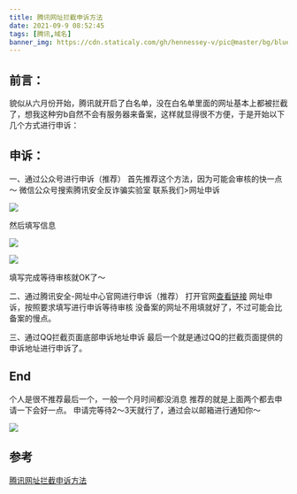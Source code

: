 ```yaml
---
title: 腾讯网址拦截申诉方法
date: 2021-09-9 08:52:45
tags: [腾讯,域名] 
banner_img: https://cdn.staticaly.com/gh/hennessey-v/pic@master/bg/blue-lake-v1.jpg
---
```


## 前言：
貌似从六月份开始，腾讯就开启了白名单，没在白名单里面的网址基本上都被拦截了，想我这种穷b自然不会有服务器来备案，这样就显得很不方便，于是开始以下几个方式进行申诉：

## 申诉：
一、通过公众号进行申诉（推荐）
首先推荐这个方法，因为可能会审核的快一点～
微信公众号搜索腾讯安全反诈骗实验室
联系我们>网址申诉

![](http://image.coolapk.com/feed/2021/0705/08/1112905_36499039_3779_0216@1080x2400.png.m.jpg)

然后填写信息

![](http://image.coolapk.com/feed/2021/0705/08/1112905_fc57b28a_3779_0218@1080x2400.jpeg.m.jpg)

![](http://image.coolapk.com/feed/2021/0705/08/1112905_fdf5d9e8_3779_0219@1080x2400.jpeg.m.jpg)

填写完成等待审核就OK了～

二、通过腾讯安全-网址中心官网进行申诉（推荐）
打开官网[查看链接](https://urlsec.qq.com/complain.html)
网址申诉，按照要求填写进行申诉等待审核
没备案的网址不用填就好了，不过可能会比备案的慢点。

三、通过QQ拦截页面底部申诉地址申诉
最后一个就是通过QQ的拦截页面提供的申诉地址进行申诉了。

## End
个人是很不推荐最后一个，一般一个月时间都没消息
推荐的就是上面两个都去申请一下会好一点。
申请完等待2～3天就行了，通过会以邮箱进行通知你～

![](http://image.coolapk.com/feed/2021/0705/08/1112905_15e3fe80_3779_0221@1080x2400.jpeg.m.jpg)

## 参考
[腾讯网址拦截申诉方法](https://www.rz.sb/archives/940/)
